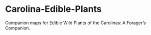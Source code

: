 # Carolina-Edible-Plants
Companion maps for Edible Wild Plants of the Carolinas: A Forager’s Companion. 
